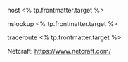 host <% tp.frontmatter.target %>

nslookup <% tp.frontmatter.target %>

traceroute <% tp.frontmatter.target %>

Netcraft:
https://www.netcraft.com/